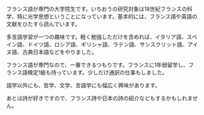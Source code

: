 フランス語が専門の大学院生です。いちおうの研究対象は18世紀フランスの科学、特に光学思想ということになっています。基本的には、フランス語や英語の文献をひたすら読んでいます。

多言語学習が一つの趣味です。軽く勉強しただけを含めれば、イタリア語、スペイン語、ドイツ語、ロシア語、ギリシャ語、ラテン語、サンスクリット語、アイヌ語、古典日本語などをやりました。

フランス語が専門なので、一番できるつもりです。フランスに1年弱留学し、フランス語検定1級も持っています。少しだけ通訳の仕事もしました。

語学以外にも、哲学、文学、言語学にも幅広く興味があります。

あとは詩が好きですので、フランス詩や日本の詩の紹介などもするかもしれません。